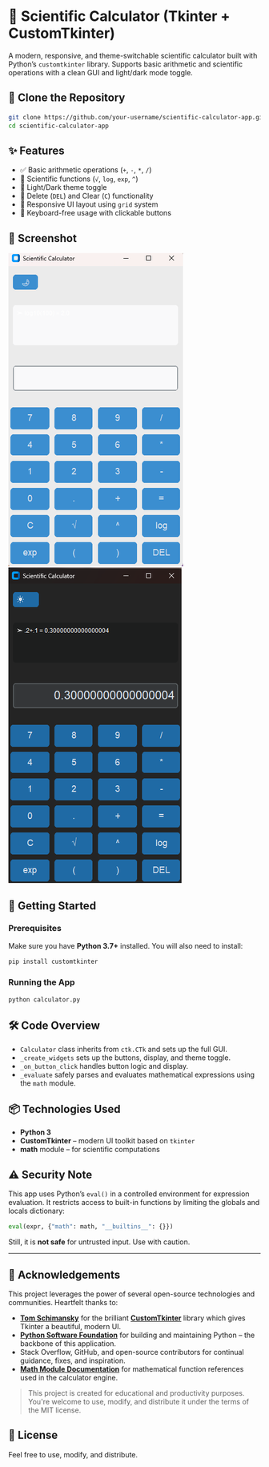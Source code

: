 # 🔢 Scientific Calculator (Tkinter + CustomTkinter)
A modern, responsive, and theme-switchable scientific calculator built with Python’s `customtkinter` library. Supports basic arithmetic and scientific operations with a clean GUI and light/dark mode toggle.

## 🔗 Clone the Repository

```bash
git clone https://github.com/your-username/scientific-calculator-app.git
cd scientific-calculator-app
```

## ✨ Features
* ✅ Basic arithmetic operations (`+`, `-`, `*`, `/`)
* 🧮 Scientific functions (`√`, `log`, `exp`, `^`)
* 🌙 Light/Dark theme toggle
* 🔄 Delete (`DEL`) and Clear (`C`) functionality
* 📱 Responsive UI layout using `grid` system
* 🎯 Keyboard-free usage with clickable buttons

## 📸 Screenshot
![image alt](https://github.com/GITWithAkshay/PRODIGY_AD_01/blob/3e5e5b17f62ad0d40047ae1d8d59f430c16952f3/Screenshot%20(182).png)
![image alt](https://github.com/GITWithAkshay/PRODIGY_AD_01/blob/79ce2bdbffa61317863086e6d084da2659437a9b/Screenshot%20(180).png)

## 🚀 Getting Started

### Prerequisites
Make sure you have **Python 3.7+** installed.
You will also need to install:
```bash
pip install customtkinter
```

### Running the App
```bash
python calculator.py
```

## 🛠️ Code Overview
* `Calculator` class inherits from `ctk.CTk` and sets up the full GUI.
* `_create_widgets` sets up the buttons, display, and theme toggle.
* `_on_button_click` handles button logic and display.
* `_evaluate` safely parses and evaluates mathematical expressions using the `math` module.

## 📦 Technologies Used
* **Python 3**
* **CustomTkinter** – modern UI toolkit based on `tkinter`
* **math** module – for scientific computations

## ⚠️ Security Note
This app uses Python’s `eval()` in a controlled environment for expression evaluation. It restricts access to built-in functions by limiting the globals and locals dictionary:

```python
eval(expr, {"math": math, "__builtins__": {}})
```

Still, it is **not safe** for untrusted input. Use with caution.

---

## 🙏 Acknowledgements

This project leverages the power of several open-source technologies and communities. Heartfelt thanks to:

* [**Tom Schimansky**](https://github.com/TomSchimansky) for the brilliant [**CustomTkinter**](https://github.com/TomSchimansky/CustomTkinter) library which gives Tkinter a beautiful, modern UI.
* [**Python Software Foundation**](https://www.python.org/psf/) for building and maintaining Python – the backbone of this application.
* Stack Overflow, GitHub, and open-source contributors for continual guidance, fixes, and inspiration.
* [**Math Module Documentation**](https://docs.python.org/3/library/math.html) for mathematical function references used in the calculator engine.

> This project is created for educational and productivity purposes. You're welcome to use, modify, and distribute it under the terms of the MIT license.


## 📄 License
Feel free to use, modify, and distribute.
